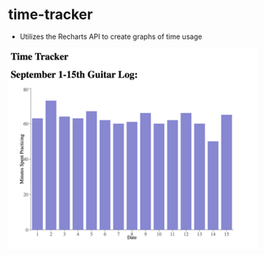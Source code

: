 # time-tracker
* Utilizes the Recharts API to create graphs of time usage

![Time Log](readme-content/first-sample.png)